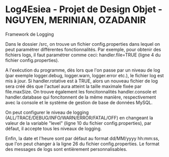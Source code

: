 # Log4Esiea - Projet de Design Objet - NGUYEN, MERINIAN, OZADANIR
Framework de Logging

Dans le dossier /src, on trouve un fichier config.properties dans lequel on peut paramétrer différentes fonctionnalités.
Par exemple, pour obtenir des fichiers logs, il faut paramétrer comme ceci:
handler.file=TRUE (ligne 4 du fichier config.properties).

A l'exécution du programme, dès lors que l'on passe par un niveau de log (par exemple logger.debug, logger.warn, logger.error etc.), le fichier log est mis à jour. Si handler.rotative est à TRUE, alors un nouveau fichier de log sera créé dès que l'actuel aura atteint la taille maximale fixée par file.maxSize.
On trouve également les foncitonnalités handler.console et handler.database qui foncitonnent de la même manière, respectivement avec la console et le système de gestion de base de données MySQL.

On peut configurer le niveau de logging (ALL/TRACE/DEBUG/INFO/WARN/ERROR/FATAL/OFF) en changeant la valeur de la variable "level" (ligne 10 du fichier config.properties), par défaut, il accepte tous les niveaux de logging.

Enfin, la date et l'heure sont par défaut au format dd/MM/yyyy hh:mm:ss, que l'on peut changer à la ligne 26 du fichier config.properties. Le format des messages de logs sont entièrement personnalisables.
